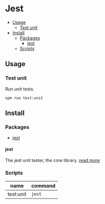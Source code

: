 # Jest

+ [Usage](#usage)
    + [Test unit](#test-unit)
+ [Install](#install)
    + [Packages](#packages)
        + [jest](#jest)
    + [Scripts](#scripts)

## Usage

### Test unit

Run unit tests.

```
npm run test:unit
```

## Install

### Packages

  + [jest](#jest)

#### jest

The jest unit tester, the core library. [read more](https://facebook.github.io/jest/)

### Scripts

| name      | command |
|-----------|---------|
| test:unit | `jest`  |